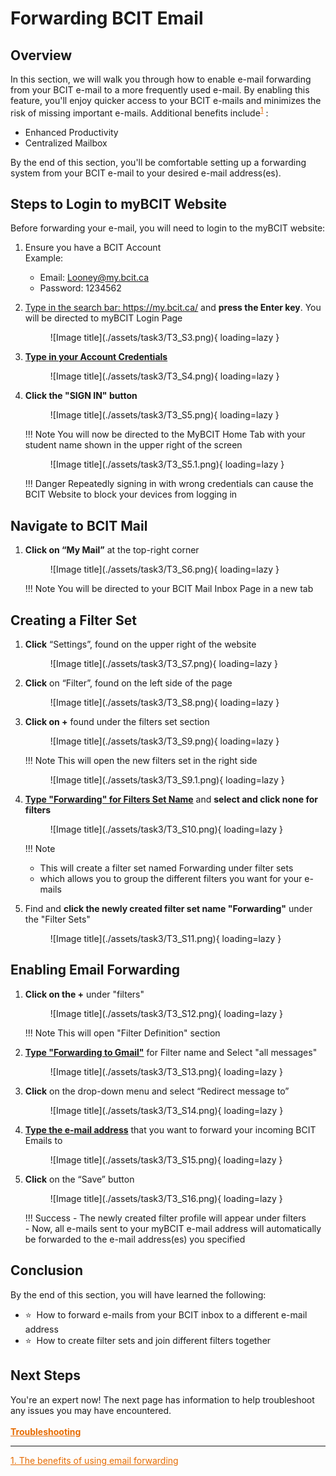 # Forwarding BCIT Email

## Overview

In this section, we will walk you through how to enable e-mail forwarding from your BCIT e-mail to a more frequently 
used e-mail. By enabling this feature, you'll enjoy quicker access to your BCIT 
e-mails and minimizes the risk of missing important e-mails. Additional benefits include<sup><a href="#fn1" style = "color: #e66b00">1</a></sup>
</sup>:

- Enhanced Productivity
- Centralized Mailbox

By the end of this section, you'll be comfortable setting up a forwarding system from your BCIT e-mail to your desired 
e-mail address(es).

## Steps to Login to myBCIT Website

Before forwarding your e-mail, you will need to login to the myBCIT website:

1. Ensure you have a BCIT Account <br>
    Example:
    - Email: <a href="" style = "color: #e66b00">Looney@my.bcit.ca</a>
    - Password: 1234562

2. <u>Type in the search bar: <a href = "https://my.bcit.ca/" style = "color: #e66b00">https://my.bcit.ca/</a></u> 
   and **press the Enter key**. You will be directed to myBCIT Login 
   Page

    <figure markdown = "span"> ![Image title](./assets/task3/T3_S3.png){ loading=lazy } </figure>

3. <u>**Type in your Account Credentials**</u>
    <!-- Email: <rmaceda1@mybcit.ca>
    Password: 123456789 
    // Maybe we can remove this -->

    <figure markdown = "span"> ![Image title](./assets/task3/T3_S4.png){ loading=lazy } </figure>

4. **Click the "SIGN IN" button**

    <figure markdown = "span"> ![Image title](./assets/task3/T3_S5.png){ loading=lazy } </figure>

    !!! Note
        You will now be directed to the MyBCIT Home Tab with your student name shown in the upper right of the screen

    <figure markdown = "span"> ![Image title](./assets/task3/T3_S5.1.png){ loading=lazy } </figure>

    !!! Danger
        Repeatedly signing in with wrong credentials can cause the BCIT Website to block your devices from logging in

## Navigate to BCIT Mail

1. **Click on “My Mail”** at the top-right corner

    <figure markdown = "span"> ![Image title](./assets/task3/T3_S6.png){ loading=lazy } </figure>

    !!! Note
        You will be directed to your BCIT Mail Inbox Page in a new tab

## Creating a Filter Set

1. **Click** “Settings”, found on the upper right of the website

    <figure markdown = "span"> ![Image title](./assets/task3/T3_S7.png){ loading=lazy } </figure>

2. **Click** on “Filter”, found on the left side of the page

    <figure markdown = "span"> ![Image title](./assets/task3/T3_S8.png){ loading=lazy } </figure>

3. **Click on +** found under the filters set section

    <figure markdown = "span"> ![Image title](./assets/task3/T3_S9.png){ loading=lazy } </figure>

    !!! Note
        This will open the new filters set in the right side

    <figure markdown = "span"> ![Image title](./assets/task3/T3_S9.1.png){ loading=lazy } </figure>

4. <u>**Type "Forwarding" for Filters Set Name**</u> and **select and click none for filters**

    <figure markdown = "span"> ![Image title](./assets/task3/T3_S10.png){ loading=lazy } </figure>

    !!! Note
    - This will create a filter set named Forwarding under filter sets
    - which allows you to group the different filters you want for your e-mails

5. Find and **click the newly created filter set name "Forwarding"** under the "Filter Sets"

    <figure markdown = "span"> ![Image title](./assets/task3/T3_S11.png){ loading=lazy } </figure>

## Enabling Email Forwarding

1. **Click on the +** under "filters"

    <figure markdown = "span"> ![Image title](./assets/task3/T3_S12.png){ loading=lazy } </figure>

    !!! Note
        This will open "Filter Definition" section

2. <u>**Type "Forwarding to Gmail"**</u> for Filter name and Select "all messages"

    <figure markdown = "span"> ![Image title](./assets/task3/T3_S13.png){ loading=lazy } </figure>

3. **Click** on the drop-down menu and select “Redirect message to”

    <figure markdown = "span"> ![Image title](./assets/task3/T3_S14.png){ loading=lazy } </figure>

4. <u>**Type the e-mail address**</u> that you want to forward your incoming BCIT Emails to

    <figure markdown = "span"> ![Image title](./assets/task3/T3_S15.png){ loading=lazy } </figure>

5. **Click** on the “Save” button

    <figure markdown = "span"> ![Image title](./assets/task3/T3_S16.png){ loading=lazy } </figure>

    !!! Success
        - The newly created filter profile will appear under filters <br>
        - Now, all e-mails sent to your myBCIT e-mail address will automatically be forwarded to the e-mail address(es) you specified

## Conclusion

By the end of this section, you will have learned the following:
<ul>
    <li id="staremoji"> ⭐&nbsp How to forward e-mails from your BCIT inbox to a different e-mail address</li>
    <li id="staremoji"> ⭐&nbsp How to create filter sets and join different filters together</li>
</ul>

## Next Steps

You're an expert now! The next page has information to help troubleshoot any issues you may have encountered.
<br>
<br>
<a href = "troubleshooting" style = "color: #e66b00"> **Troubleshooting** </a>

***
<a id="fn1" style = "color: #e66b00" href = "https://ca.indeed.
com/career-advice/career-development/how-to-forward-email#:~:text=Benefits%20of%20email%20forwarding">1. The benefits of using email forwarding</a>
